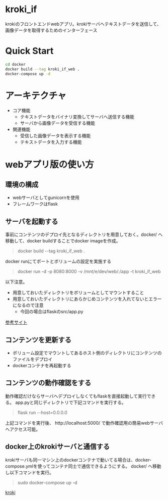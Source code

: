 # kroki_if

krokiのフロントエンドwebアプリ。krokiサーバへテキストデータを送信して、画像データを取得するためのインターフェース

# Quick Start
```bash
cd docker
docker build --tag kroki_if_web .
docker-compose up -d
```


# アーキテクチャ
- コア機能
    - テキストデータをバイナリ変換してサーバへ送信する機能
    - サーバから画像データを受信する機能
- 関連機能
    - 受信した画像データを表示する機能
    - テキストデータを入力する機能

# webアプリ版の使い方
## 環境の構成
- webサーバとしてgunicornを使用
- フレームワークはflask
## サーバを起動する
事前にコンテンツのデプロイ先となるディレクトリを用意しておく。docker/ へ移動して、docker buildすることでdocker imageを作成。
>docker build --tag kroki_if_web .

docker runにてポートとボリュームの設定を実施する

>docker run -d -p 8080:8000 -v /mnt/e/dev/web/:/app -t kroki_if_web

以下注意。
- 用意しておいたディレクトリをボリュームとしてマウントすること
- 用意しておいたディレクトリにあらかじめコンテンツを入れてないとエラーになるので注意
    - 今回の場合はflaskのsrc/app.py

[参考サイト](https://zenn.dev/4kzknt/articles/1baf245b3caca8)

## コンテンツを更新する
- ボリューム設定でマウントしてあるホスト側のディレクトリにコンテンツのファイルをデプロイ
- dockerコンテナを再起動する

## コンテンツの動作確認をする
動作確認だけならサーバへデプロイしなくてもflaskを直接起動して実行できる。
app.pyと同じディレクトリで下記コマンドを実行する。

>flask run --host=0.0.0.0

上記コマンドを実行後、 http://localhost:5000/ で動作確認用の簡易webサーバへアクセス可能。

## docker上のkrokiサーバと通信する
krokiサーバも同一マシン上のdockerコンテナで動いてる場合は、docker-compose.ymlを使ってコンテナ同士で通信できるようにする。
docker/ へ移動し以下コマンドを実行。
> sudo docker-compose up -d

[kroki](https://kroki.io/)
